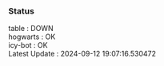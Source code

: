### Status


table : DOWN  
hogwarts : OK  
icy-bot : OK  
Latest Update : 2024-09-12 19:07:16.530472
